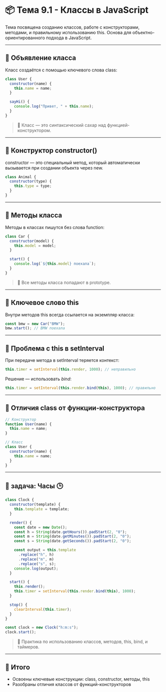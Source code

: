 # 📦 Тема 9.1 - Классы в JavaScript

Тема посвящена созданию классов, работе с конструкторами, методами, и правильному использованию this. Основа для объектно-ориентированного подхода в JavaScript.

---

## 🔹 Объявление класса

Класс создаётся с помощью ключевого слова class:

```javascript
class User {
  constructor(name) {
    this.name = name;
  }

  sayHi() {
    console.log("Привет, " + this.name);
  }
}
```

> 📌 Класс — это синтаксический сахар над функцией-конструктором.

---

## 🔹 Конструктор constructor()

constructor — это специальный метод, который автоматически вызывается при создании объекта через new.

```javascript
class Animal {
  constructor(type) {
    this.type = type;
  }
}
```

---

## 🔹 Методы класса

Методы в классах пишутся без слова function:

```javascript
class Car {
  constructor(model) {
    this.model = model;
  }

  start() {
    console.log(`${this.model} поехала`);
  }
}
```

> 📌 Все методы класса попадают в prototype.

---

## 🔹 Ключевое слово this

Внутри методов this всегда ссылается на экземпляр класса:

```javascript
const bmw = new Car("BMW");
bmw.start(); // BMW поехала
```

---

## 🔹 Проблема с this в setInterval

При передаче метода в setInterval теряется контекст:

```javascript
this.timer = setInterval(this.render, 1000); // неправильно
```

Решение — использовать _bind_:

```javascript
this.timer = setInterval(this.render.bind(this), 1000); // правильно
```

---

## 🔹 Отличия class от функции-конструктора

```javascript
// Конструктор
function User(name) {
  this.name = name;
}

// Класс
class User {
  constructor(name) {
    this.name = name;
  }
}
```

---

## 🔹 задача: Часы 🕒

```javascript
class Clock {
  constructor(template) {
    this.template = template;
  }

  render() {
    const date = new Date();
    const h = String(date.getHours()).padStart(2, "0");
    const m = String(date.getMinutes()).padStart(2, "0");
    const s = String(date.getSeconds()).padStart(2, "0");

    const output = this.template
      .replace("h", h)
      .replace("m", m)
      .replace("s", s);
    console.log(output);
  }

  start() {
    this.render();
    this.timer = setInterval(this.render.bind(this), 1000);
  }

  stop() {
    clearInterval(this.timer);
  }
}

const clock = new Clock("h:m:s");
clock.start();
```

> 📌 Практика по использованию классов, методов, this, bind, и таймеров.

---

## 🏁 Итого

- Освоены ключевые конструкции: class, constructor, методы, this
- Разобраны отличия классов от функций-конструкторов
